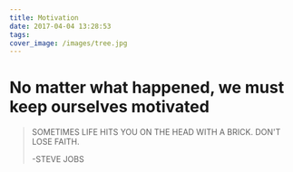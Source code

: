 ```yaml
---
title: Motivation
date: 2017-04-04 13:28:53
tags:
cover_image: /images/tree.jpg
---
```


# No matter what happened, we must keep ourselves motivated

> SOMETIMES LIFE HITS YOU ON THE HEAD WITH A BRICK. DON'T LOSE FAITH.
>
> -STEVE JOBS
